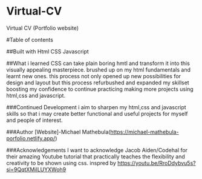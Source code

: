 # Virtual-CV
Virtual CV (Portfolio website)

#Table of contents

##Built with
Html
CSS
Javascript

##What i learned
CSS can take plain boring hmtl and transform it into this visually appealing masterpiece. brushed up on my html fundamentals and learnt new ones. this process not only opened up new possibilities for design and layout but this process refurbushed and expanded my skillset boosting my confidence to continue practicing making more projects using html,css and javascript.

###Continued Development
i aim to sharpen my html,css and javascript skills so that i may create better functional and useful projects for myself and people of interest.

###Author
[Website]-Michael Mathebula(https://michael-mathebula-porfolio.netlify.app/)

###Acknowledgements
I want to acknowledge Jacob Aiden/Codehal for their amazing Youtube tutorial that practically teaches the flexibility and creativity to be shown using css.
inspred by https://youtu.be/RroDdybvu5s?si=9QqtXMiILUYXWoh9
